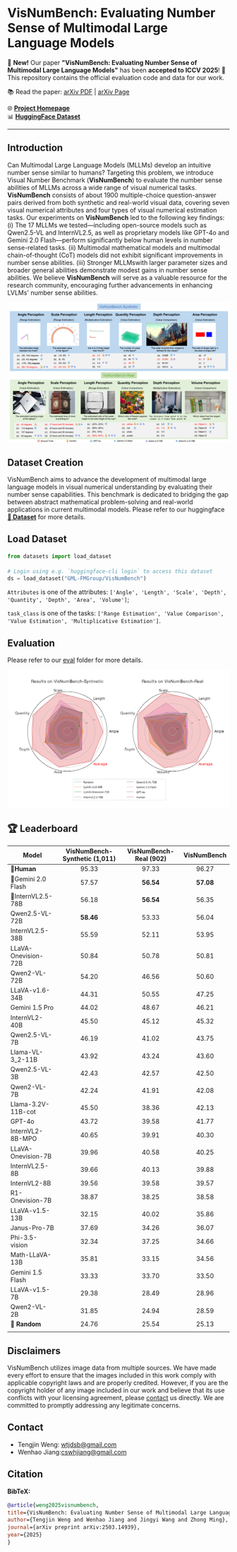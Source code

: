 # VisNumBench: Evaluating Number Sense of Multimodal Large Language Models

🚀 **New!** Our paper **"VisNumBench: Evaluating Number Sense of Multimodal Large Language Models"** has been **accepted to ICCV 2025**! 🎉  
This repository contains the official evaluation code and data for our work.


📚 Read the paper: [arXiv PDF](https://arxiv.org/pdf/2503.14939v1) | [arXiv Page](https://arxiv.org/abs/2503.14939v1)

🌐 [**Project Homepage**](https://wwwtttjjj.github.io/VisNumBench/)  
📊 [**HuggingFace Dataset**](https://huggingface.co/datasets/GML-FMGroup/VisNumBench)

---

## Introduction

Can Multimodal Large Language Models (MLLMs) develop an intuitive number sense similar to humans? Targeting this problem, we introduce Visual Number Benchmark (<b>VisNumBench</b>) to evaluate the number sense abilities of MLLMs across a wide range of visual numerical tasks. <b>VisNumBench</b> consists of about 1900 multiple-choice question-answer pairs derived from both synthetic and real-world visual data, covering seven visual numerical attributes and four types of visual numerical estimation tasks. Our experiments on <b>VisNumBench</b> led to the following key findings: (i) The 17 MLLMs we tested—including open-source models such as Qwen2.5-VL and InternVL2.5, as well as proprietary models like GPT-4o and Gemini 2.0 Flash—perform significantly below human levels in number sense-related tasks. (ii) Multimodal mathematical models and multimodal chain-of-thought (CoT) models did not exhibit significant improvements in number sense abilities. (iii) Stronger MLLMswith larger parameter sizes and broader general abilities demonstrate modest gains in number sense abilities. We believe <b>VisNumBench</b> will serve as a valuable resource for the research community, encouraging further advancements in enhancing LVLMs' number sense abilities.

![Alt text](assets/overall.jpg)

## Dataset Creation

VisNumBench aims to advance the development of multimodal large language models in visual numerical understanding by evaluating their number sense capabilities. This benchmark is dedicated to bridging the gap between abstract mathematical problem-solving and real-world applications in current multimodal models. Please refer to our huggingface [**🤗 Dataset**](https://huggingface.co/datasets/GML-FMGroup/VisNumBench) for more details.

## Load Dataset

```python
from datasets import load_dataset

# Login using e.g. `huggingface-cli login` to access this dataset
ds = load_dataset("GML-FMGroup/VisNumBench")
```
`Attributes` is one of the attributes: `['Angle', 'Length', 'Scale', 'Depth', 'Quantity', 'Depth', 'Area', 'Volume']`;

`task_class` is one of the tasks: `['Range Estimation', 'Value Comparison', 'Value Estimation', 'Multiplicative Estimation']`.

## Evaluation
Please refer to our [eval](eval) folder for more details.

<img src="assets/radar.jpg"  />

## 🏆 Leaderboard

| Model                      | VisNumBench-Synthetic (1,011) | VisNumBench-Real (902) | VisNumBench |
|----------------------------|:-----------:|:------------:|:--------------:|
| 🏅**Human**          |             95.33             |         97.33          |         96.27    |
| 🥈Gemini 2.0 Flash   |             57.57             |       **56.54**        |   **57.08**  |
| 🥉InternVL2.5-78B    |             56.18             |       **56.54**        |       56.35  |
| Qwen2.5-VL-72B      |           **58.46**           |         53.33          |         56.04    |
| InternVL2.5-38B     |             55.59             |         52.11          |         53.95    |
| LLaVA-Onevision-72B |             50.84             |         50.78          |         50.81    |
| Qwen2-VL-72B        |             54.20             |         46.56          |         50.60    |
| LLaVA-v1.6-34B      |             44.31             |         50.55          |         47.25    |
| Gemini 1.5 Pro      |             44.02             |         48.67          |         46.21    |
| InternVL2-40B       |             45.50             |         45.12          |         45.32    |
| Qwen2.5-VL-7B       |             46.19             |         41.02          |         43.75    |
| Llama-VL-3_2-11B    |             43.92             |         43.24          |         43.60    |
| Qwen2.5-VL-3B       |             42.43             |         42.57          |         42.50    |
| Qwen2-VL-7B         |             42.24             |         41.91          |         42.08    |
| Llama-3.2V-11B-cot  |             45.50             |         38.36          |         42.13    |
| GPT-4o              |             43.72             |         39.58          |         41.77    |
| InternVL2-8B-MPO    |             40.65             |         39.91          |         40.30    |
| LLaVA-Onevision-7B  |             39.96             |         40.58          |         40.25    |
| InternVL2.5-8B      |             39.66             |         40.13          |         39.88    |
| InternVL2-8B        |             39.56             |         39.58          |         39.57    |
| R1-Onevision-7B     |             38.87             |         38.25          |         38.58    |
| LLaVA-v1.5-13B      | 32.15 | 40.02 | 35.86 |
| Janus-Pro-7B        | 37.69 | 34.26 | 36.07 |
| Phi-3.5-vision      | 32.34 | 37.25 | 34.66 |
| Math-LLaVA-13B      | 35.81 | 33.15 | 34.56 |
| Gemini 1.5 Flash    | 33.33 | 33.70 | 33.50 |
| LLaVA-v1.5-7B       | 29.38 | 28.49 | 28.96 |
| Qwen2-VL-2B | 31.85 | 24.94 | 28.59 |
| 👀 **Random** | 24.76 | 25.54 | 25.13 |
|  |  |  |  |

## Disclaimers

VisNumBench utilizes image data from multiple sources.  We have made every effort to ensure that the images included in this work comply with applicable copyright laws and are properly credited. However, if you are the copyright holder of any image included in our work and believe that its use conflicts with your licensing agreement, please [contact](#contact) us directly. We are committed to promptly addressing any legitimate concerns.

## Contact

- Tengjin Weng: wtjdsb@gmail.com
- Wenhao Jiang:cswhjiang@gmail.com

## Citation

**BibTeX:**
```bibtex
@article{weng2025visnumbench,
title={VisNumBench: Evaluating Number Sense of Multimodal Large Language Models},
author={Tengjin Weng and Wenhao Jiang and Jingyi Wang and Zhong Ming},
journal={arXiv preprint arXiv:2503.14939},
year={2025}
}
```
